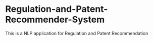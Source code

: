 # Regulation-and-Patent-Recommender-System
This is a NLP application for Regulation and Patent Recommendation
